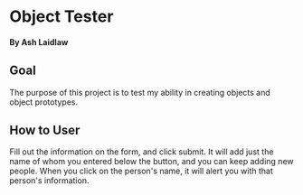 # Object Tester
#### By Ash Laidlaw

## Goal

The purpose of this project is to test my ability in creating objects and object prototypes.

## How to User

Fill out the information on the form, and click submit. It will add just the name of whom you entered below the button, and you can keep adding new people. When you click on the person's name, it will alert you with that person's information.

